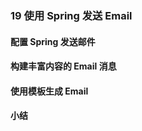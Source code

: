 ### 19 使用 Spring 发送 Email
>
#### 配置 Spring 发送邮件
>
#### 构建丰富内容的 Email 消息
>
#### 使用模板生成 Email
>
#### 小结
